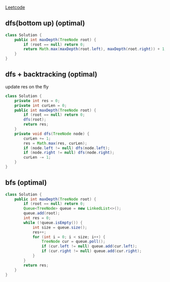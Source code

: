 [Leetcode](https://leetcode.com/problems/maximum-depth-of-binary-tree/)

## dfs(bottom up) (optimal)
```java
class Solution {
    public int maxDepth(TreeNode root) {
        if (root == null) return 0;
        return Math.max(maxDepth(root.left), maxDepth(root.right)) + 1;
    }
}
```

## dfs + backtracking (optimal)
update res on the fly
```java
class Solution {
    private int res = 0;
    private int curLen = 0;
    public int maxDepth(TreeNode root) {
        if (root == null) return 0;
        dfs(root);
        return res;
    }
    private void dfs(TreeNode node) {
        curLen += 1;
        res = Math.max(res, curLen);
        if (node.left != null) dfs(node.left);
        if (node.right != null) dfs(node.right);
        curLen -= 1;
    }
}
```

## bfs (optimal)
```java
class Solution {
    public int maxDepth(TreeNode root) {
        if (root == null) return 0;
        Queue<TreeNode> queue = new LinkedList<>();
        queue.add(root);
        int res = 0;
        while (!queue.isEmpty()) {
            int size = queue.size();
            res++;
            for (int i = 0; i < size; i++) {
                TreeNode cur = queue.poll();
                if (cur.left != null) queue.add(cur.left);
                if (cur.right != null) queue.add(cur.right);
            }
        }
        return res;
    }
}
```
